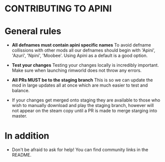 CONTRIBUTING TO APINI
=========================

# General rules

* **All defnames must contain apini specific names** To avoid defname collissions with other mods all our defnames should begin with 'Apini', 'Azuri', 'Npini', 'Moobee'. Using Apini as a default is a good option.

* **Test your changes** Testing your changes locally is incredibly important. Make sure when launching rimworld does not throw any errors.

* **All PRs MUST be to the staging branch** This is so we can update the mod in large updates all at once which are much easier to test and balance.
* If your changes get merged onto staging they are available to those who wish to manually download and play the staging branch, however will not appear on the steam copy until a PR is made to merge starging into master.

# In addition

* Don't be afraid to ask for help! You can find community links in the README.

